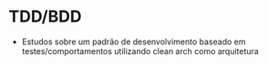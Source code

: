 #  TDD/BDD

- Estudos sobre um padrão de desenvolvimento baseado em testes/comportamentos utilizando clean arch como arquitetura
